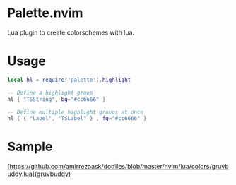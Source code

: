 # Palette.nvim
Lua plugin to create colorschemes with lua.

# Usage
```lua
local hl = require('palette').highlight

-- Define a highlight group
hl { "TSString", bg="#cc6666" }

-- Define multiple highlight groups at once
hl { { "Label", "TSLabel" } , fg="#cc6666" }

```

# Sample
[https://github.com/amirrezaask/dotfiles/blob/master/nvim/lua/colors/gruvbuddy.lua](gruvbuddy)

